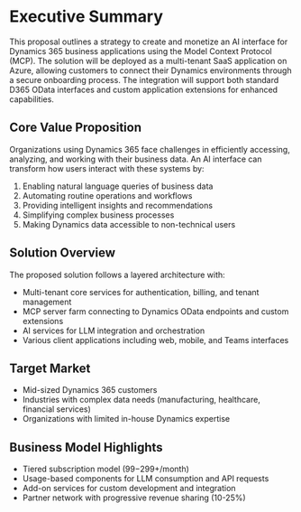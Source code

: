 # Executive Summary

This proposal outlines a strategy to create and monetize an AI interface for Dynamics 365 business applications using the Model Context Protocol (MCP). The solution will be deployed as a multi-tenant SaaS application on Azure, allowing customers to connect their Dynamics environments through a secure onboarding process. The integration will support both standard D365 OData interfaces and custom application extensions for enhanced capabilities.

## Core Value Proposition

Organizations using Dynamics 365 face challenges in efficiently accessing, analyzing, and working with their business data. An AI interface can transform how users interact with these systems by:

1. Enabling natural language queries of business data
2. Automating routine operations and workflows
3. Providing intelligent insights and recommendations
4. Simplifying complex business processes
5. Making Dynamics data accessible to non-technical users

## Solution Overview

The proposed solution follows a layered architecture with:
- Multi-tenant core services for authentication, billing, and tenant management
- MCP server farm connecting to Dynamics OData endpoints and custom extensions
- AI services for LLM integration and orchestration
- Various client applications including web, mobile, and Teams interfaces

## Target Market

- Mid-sized Dynamics 365 customers
- Industries with complex data needs (manufacturing, healthcare, financial services)
- Organizations with limited in-house Dynamics expertise

## Business Model Highlights

- Tiered subscription model ($99-$299+/month)
- Usage-based components for LLM consumption and API requests
- Add-on services for custom development and integration
- Partner network with progressive revenue sharing (10-25%)
